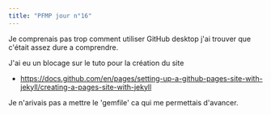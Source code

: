 ```yaml
---
title: "PFMP jour n°16"
---
```


Je comprenais pas trop comment utiliser GitHub desktop j'ai trouver que c'était assez dure a comprendre.

J'ai eu un blocage sur le tuto pour la création du site
 - <https://docs.github.com/en/pages/setting-up-a-github-pages-site-with-jekyll/creating-a-pages-site-with-jekyll>

Je n'arivais pas a mettre le 'gemfile' ca qui me permettais d'avancer.
 